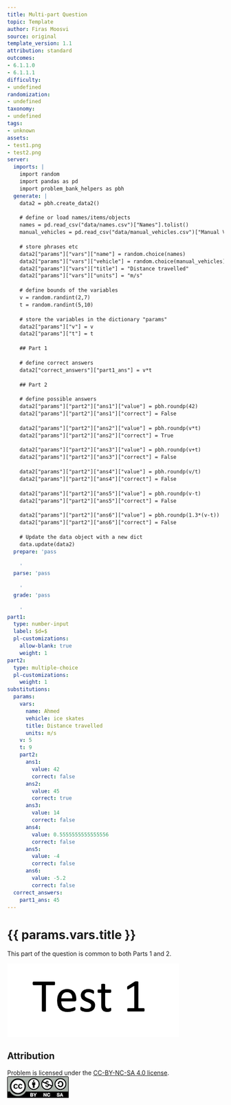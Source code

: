```yaml
---
title: Multi-part Question
topic: Template
author: Firas Moosvi
source: original
template_version: 1.1
attribution: standard
outcomes:
- 6.1.1.0
- 6.1.1.1
difficulty:
- undefined
randomization:
- undefined
taxonomy:
- undefined
tags:
- unknown
assets:
- test1.png
- test2.png
server:
  imports: |
    import random
    import pandas as pd
    import problem_bank_helpers as pbh
  generate: |
    data2 = pbh.create_data2()

    # define or load names/items/objects
    names = pd.read_csv("data/names.csv")["Names"].tolist()
    manual_vehicles = pd.read_csv("data/manual_vehicles.csv")["Manual Vehicles"].tolist()

    # store phrases etc
    data2["params"]["vars"]["name"] = random.choice(names)
    data2["params"]["vars"]["vehicle"] = random.choice(manual_vehicles)
    data2["params"]["vars"]["title"] = "Distance travelled"
    data2["params"]["vars"]["units"] = "m/s"

    # define bounds of the variables
    v = random.randint(2,7)
    t = random.randint(5,10)

    # store the variables in the dictionary "params"
    data2["params"]["v"] = v
    data2["params"]["t"] = t

    ## Part 1

    # define correct answers
    data2["correct_answers"]["part1_ans"] = v*t

    ## Part 2

    # define possible answers
    data2["params"]["part2"]["ans1"]["value"] = pbh.roundp(42)
    data2["params"]["part2"]["ans1"]["correct"] = False

    data2["params"]["part2"]["ans2"]["value"] = pbh.roundp(v*t)
    data2["params"]["part2"]["ans2"]["correct"] = True

    data2["params"]["part2"]["ans3"]["value"] = pbh.roundp(v+t)
    data2["params"]["part2"]["ans3"]["correct"] = False

    data2["params"]["part2"]["ans4"]["value"] = pbh.roundp(v/t)
    data2["params"]["part2"]["ans4"]["correct"] = False

    data2["params"]["part2"]["ans5"]["value"] = pbh.roundp(v-t)
    data2["params"]["part2"]["ans5"]["correct"] = False

    data2["params"]["part2"]["ans6"]["value"] = pbh.roundp(1.3*(v-t))
    data2["params"]["part2"]["ans6"]["correct"] = False

    # Update the data object with a new dict
    data.update(data2)
  prepare: 'pass

    '
  parse: 'pass

    '
  grade: 'pass

    '
part1:
  type: number-input
  label: $d=$
  pl-customizations:
    allow-blank: true
    weight: 1
part2:
  type: multiple-choice
  pl-customizations:
    weight: 1
substitutions:
  params:
    vars:
      name: Ahmed
      vehicle: ice skates
      title: Distance travelled
      units: m/s
    v: 5
    t: 9
    part2:
      ans1:
        value: 42
        correct: false
      ans2:
        value: 45
        correct: true
      ans3:
        value: 14
        correct: false
      ans4:
        value: 0.5555555555555556
        correct: false
      ans5:
        value: -4
        correct: false
      ans6:
        value: -5.2
        correct: false
  correct_answers:
    part1_ans: 45
---
```

# {{ params.vars.title }}
This part of the question is common to both Parts 1 and 2.

<img src="test1.png" width=400>

## Attribution

Problem is licensed under the [CC-BY-NC-SA 4.0 license](https://creativecommons.org/licenses/by-nc-sa/4.0/).
![The Creative Commons 4.0 license requiring attribution-BY, non-commercial-NC, and share-alike-SA license.](https://raw.githubusercontent.com/firasm/bits/master/by-nc-sa.png)